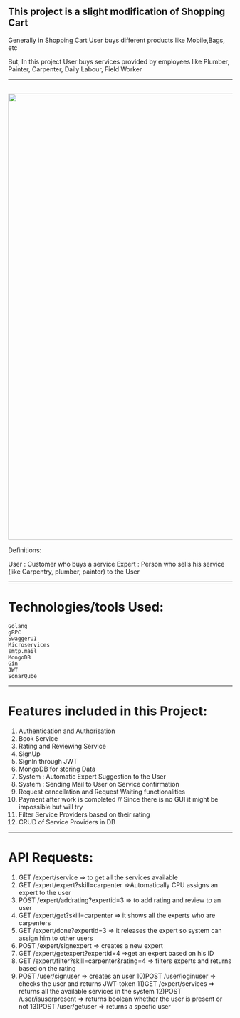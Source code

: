 This project is a slight modification of Shopping Cart
-------------------------------------------------------
Generally in Shopping Cart User buys different products like Mobile,Bags, etc

But, In this project User buys services provided by employees like Plumber, Painter, Carpenter, Daily Labour, Field Worker

-------------------------------------------------------
</br>
 <img src="https://github.com/swiggy-2022-bootcamp/training-i-plus-plus/tree/main/uday/mini-project/MicroServices_ShoppingCartProject/ServiceProvider/diagram.PNG" width="1000" height="1000">
 </br>

Definitions:

User   : Customer who buys a service
Expert : Person who sells his service (like Carpentry, plumber, painter)  to the User

-------------------------------------------------------
Technologies/tools Used:
=================
    Golang
    gRPC
    SwaggerUI
    Microservices
    smtp.mail
    MongoDB
    Gin
    JWT
    SonarQube
-------------------------------------------------------
Features included in this Project:
=================================
1) Authentication and Authorisation
2) Book Service
3) Rating and Reviewing Service
4) SignUp
5) SignIn through JWT
6) MongoDB for storing Data
7) System : Automatic Expert Suggestion to the User
8) System : Sending Mail to User on Service confirmation
9) Request cancellation and Request Waiting functionalities
10) Payment after work is completed  //  Since there is no GUI it might be impossible but will try
11) Filter Service Providers based on their rating
12) CRUD of Service Providers in DB
-------------------------------------------------------


API Requests:
=============

1) GET   /expert/service   => to get all the services available
2) GET   /expert/expert?skill=carpenter  =>Automatically CPU assigns an expert to the user
3) POST  /expert/addrating?expertid=3   => to add rating and review to an user
4) GET   /expert/get?skill=carpenter  => it shows all the experts who are carpenters
5) GET   /expert/done?expertid=3   => it releases the expert so system can assign him to other users
6) POST  /expert/signexpert  => creates a new expert 
7) GET   /expert/getexpert?expertid=4  =>get an expert based on his ID
8) GET   /expert/filter?skill=carpenter&rating=4   => filters experts and returns based on the rating
9) POST  /user/signuser  => creates an user
10)POST  /user/loginuser  => checks the user and returns JWT-token
11)GET   /expert/services  => returns all the available services in the system
12)POST  /user/isuserpresent  => returns boolean whether the user is present or not
13)POST  /user/getuser   =>  returns a specfic user
